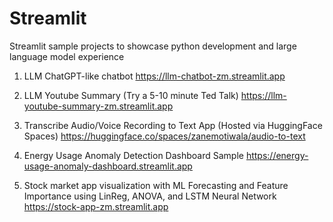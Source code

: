 # Streamlit
Streamlit sample projects to showcase python development and large language model experience

1) LLM ChatGPT-like chatbot
https://llm-chatbot-zm.streamlit.app

2) LLM Youtube Summary (Try a 5-10 minute Ted Talk)
https://llm-youtube-summary-zm.streamlit.app

3) Transcribe Audio/Voice Recording to Text App (Hosted via HuggingFace Spaces)
https://huggingface.co/spaces/zanemotiwala/audio-to-text

4) Energy Usage Anomaly Detection Dashboard Sample
https://energy-usage-anomaly-dashboard.streamlit.app

5) Stock market app visualization with ML Forecasting and Feature Importance using LinReg, ANOVA, and LSTM Neural Network
https://stock-app-zm.streamlit.app


